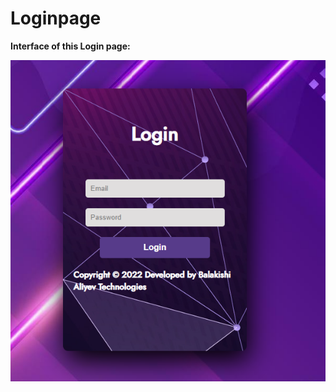 # Loginpage
**Interface of this Login page:**

![banner result](https://github.com/Balakishi/Loginpage/blob/master/interface.PNG)
